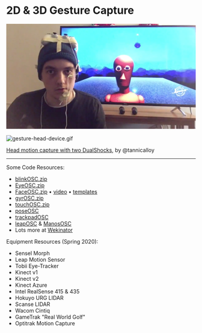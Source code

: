 # 2D & 3D Gesture Capture

[![](images/tracking/joystick-headtracking.png)](https://twitter.com/tannicalloy/status/1206440500162482176)

![gesture-head-device.gif](images/gesture-head-device.gif)

[Head motion capture with two DualShocks](https://x.com/tannicalloy/status/1206440500162482176), by @tannicalloy

---

Some Code Resources: 

* [blinkOSC.zip](../code/osc/blinkOSC.zip)
* [EyeOSC.zip](../code/osc/EyeOSC.zip)
* [FaceOSC.zip](../code/osc/FaceOSC.zip) • [video](https://vimeo.com/26098366) • [templates](https://github.com/CreativeInquiry/FaceOSC-Templates)
* [gyrOSC.zip](../code/osc/gyrOSC.zip)
* [touchOSC.zip](../code/osc/touchOSC.zip)
* [poseOSC](https://github.com/LingDong-/PoseOSC)
* [trackpadOSC](https://github.com/LingDong-/TrackpadOSC)
* [leapOSC](https://github.com/genekogan/LeapMotionOSC/releases) & [ManosOSC](https://github.com/n1ckfg/ManosOsc)
* Lots more at [Wekinator](http://www.wekinator.org/examples/)

Equipment Resources (Spring 2020): 

* Sensel Morph
* Leap Motion Sensor
* Tobii Eye-Tracker
* Kinect v1
* Kinect v2
* Kinect Azure
* Intel RealSense 415 & 435
* Hokuyo URG LIDAR
* Scanse LIDAR
* Wacom Cintiq
* GameTrak "Real World Golf"
* Optitrak Motion Capture

